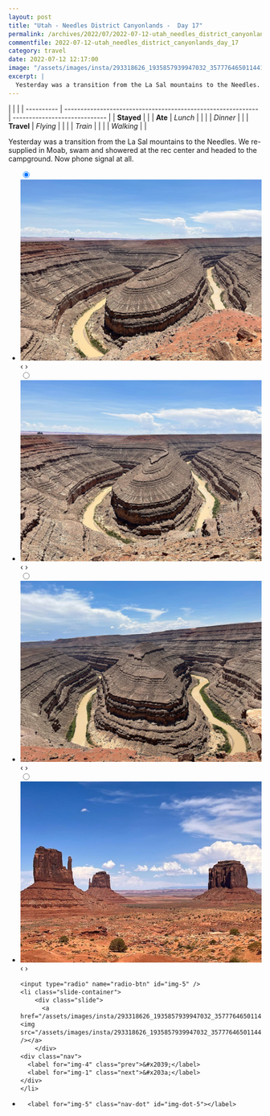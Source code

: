 ```yaml
---
layout: post
title: "Utah - Needles District Canyonlands -  Day 17"
permalink: /archives/2022/07/2022-07-12-utah_needles_district_canyonlands_day_17.html
commentfile: 2022-07-12-utah_needles_district_canyonlands_day_17
category: travel
date: 2022-07-12 12:17:00
image: "/assets/images/insta/293318626_1935857939947032_3577764650114414967_n_17948945795066606.jpg"
excerpt: |
  Yesterday was a transition from the La Sal mountains to the Needles. We re-supplied in Moab, swam and showered at the rec center and headed to the campground. Now phone signal at all.
---
```


|            |                                                              |
| ---------- | ------------------------------------------------------------ | ----------------------------- |
| **Stayed** |  |
| **Ate**    | _Lunch_                                                      |          |
|            | _Dinner_                                                     |          |
| **Travel** | _Flying_                                                     |          |
|            | _Train_                                                      |          |
|            | _Walking_                                                    |          |


Yesterday was a transition from the La Sal mountains to the Needles. We re-supplied in Moab, swam and showered at the rec center and headed to the campground. Now phone signal at all.


<ul class="slides">
    <input type="radio" name="radio-btn" id="img-1" checked="checked" />
    <li class="slide-container">
        <div class="slide">
          <a href="/assets/images/insta/292931905_142630725056683_3295483354940144738_n_17985118570538439.jpg"><img src="/assets/images/insta/292931905_142630725056683_3295483354940144738_n_17985118570538439.jpg" /></a>
        </div>
    <div class="nav">
      <label for="img-5" class="prev">&#x2039;</label>
      <label for="img-2" class="next">&#x203a;</label>
    </div>
    </li>
        <input type="radio" name="radio-btn" id="img-2"  />
    <li class="slide-container">
        <div class="slide">
          <a href="/assets/images/insta/293497637_1413406655808191_7534531897105112025_n_18206640112085129.jpg"><img src="/assets/images/insta/293497637_1413406655808191_7534531897105112025_n_18206640112085129.jpg" /></a>
        </div>
    <div class="nav">
      <label for="img-1" class="prev">&#x2039;</label>
      <label for="img-3" class="next">&#x203a;</label>
    </div>
    </li>
        <input type="radio" name="radio-btn" id="img-3"  />
    <li class="slide-container">
        <div class="slide">
          <a href="/assets/images/insta/293225187_1489746558161937_6594911244689719196_n_17959228285846473.jpg"><img src="/assets/images/insta/293225187_1489746558161937_6594911244689719196_n_17959228285846473.jpg" /></a>
        </div>
    <div class="nav">
      <label for="img-2" class="prev">&#x2039;</label>
      <label for="img-4" class="next">&#x203a;</label>
    </div>
    </li>
        <input type="radio" name="radio-btn" id="img-4"  />
    <li class="slide-container">
        <div class="slide">
          <a href="/assets/images/insta/293030579_3283213615334554_5230787073177768563_n_17861275520765326.jpg"><img src="/assets/images/insta/293030579_3283213615334554_5230787073177768563_n_17861275520765326.jpg" /></a>
        </div>
    <div class="nav">
      <label for="img-3" class="prev">&#x2039;</label>
      <label for="img-5" class="next">&#x203a;</label>
    </div>
    </li>
    
    <input type="radio" name="radio-btn" id="img-5" />
    <li class="slide-container">
        <div class="slide">
          <a href="/assets/images/insta/293318626_1935857939947032_3577764650114414967_n_17948945795066606.jpg"><img src="/assets/images/insta/293318626_1935857939947032_3577764650114414967_n_17948945795066606.jpg" /></a>
        </div>
    <div class="nav">
      <label for="img-4" class="prev">&#x2039;</label>
      <label for="img-1" class="next">&#x203a;</label>
    </div>
    </li>
			
<li class="nav-dots">
      <label for="img-1" class="nav-dot" id="img-dot-1"></label>
      <label for="img-2" class="nav-dot" id="img-dot-2"></label>
      <label for="img-3" class="nav-dot" id="img-dot-3"></label>
      <label for="img-4" class="nav-dot" id="img-dot-4"></label>

      <label for="img-5" class="nav-dot" id="img-dot-5"></label>

</li>
</ul>        
             

		